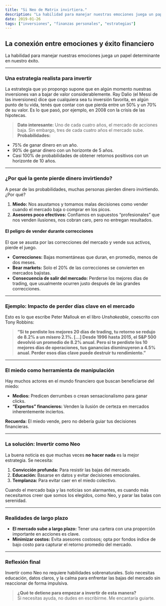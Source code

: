 ```yaml
---
title: "Si Neo de Matrix invirtiera."
description: "La habilidad para manejar nuestras emociones juega un papel determinante en nuestro éxito. Aprende cómo invertir como Neo."
date: 2019-01-26
tags: ["inversiones", "finanzas personales", "estrategias"]
---
```


## La conexión entre emociones y éxito financiero

La habilidad para manejar nuestras emociones juega un papel determinante en nuestro éxito.

---

### Una estrategia realista para invertir

La estrategia que yo propongo supone que en algún momento nuestras inversiones van a bajar de valor considerablemente. Ray Dalio (el Messi de las inversiones) dice que cualquiera sea tu inversión favorita, en algún punto de tu vida, tenés que contar con que pierda entre un 50% y un 70% de su valor. Es lo que pasó, por ejemplo, en 2008 con la crisis de las hipotecas.

> **Dato interesante:** Uno de cada cuatro años, el mercado de acciones baja. Sin embargo, tres de cada cuatro años el mercado sube.  
**Probabilidades:**  
- 75% de ganar dinero en un año.  
- 90% de ganar dinero con un horizonte de 5 años.  
- Casi 100% de probabilidades de obtener retornos positivos con un horizonte de 10 años.

---

### ¿Por qué la gente pierde dinero invirtiendo?

A pesar de las probabilidades, muchas personas pierden dinero invirtiendo. ¿Por qué?

1. **Miedo:** Nos asustamos y tomamos malas decisiones como vender cuando el mercado baja o comprar en los picos.  
2. **Asesores poco efectivos:** Confiamos en supuestos “profesionales” que nos venden ilusiones, nos cobran caro, pero no entregan resultados.

#### El peligro de vender durante correcciones
El que se asusta por las correcciones del mercado y vende sus activos, pierde el juego.

- **Correcciones:** Bajas momentáneas que duran, en promedio, menos de dos meses.  
- **Bear markets:** Solo el 20% de las correcciones se convierten en mercados bajistas.  
- **Consecuencia de salir del mercado:** Perderse los mejores días de trading, que usualmente ocurren justo después de las grandes correcciones.

---

### Ejemplo: Impacto de perder días clave en el mercado

Esto es lo que escribe Peter Mallouk en el libro *Unshakeable*, coescrito con Tony Robbins:

> **“Si te perdiste los mejores 20 días de trading, tu retorno se redujo de 8.2% a un mísero 2.1%. [...] Desde 1996 hasta 2015, el S&P 500 devolvió un promedio de 8.2% anual. Pero si te perdiste los 10 mejores días de operaciones, tus ganancias disminuyeron a 4.5% anual. Perder esos días clave puede destruir tu rendimiento.”**

---

### El miedo como herramienta de manipulación

Hay muchos actores en el mundo financiero que buscan beneficiarse del miedo:

- **Medios:** Predicen derrumbes o crean sensacionalismo para ganar clicks.  
- **“Expertos” financieros:** Venden la ilusión de certeza en mercados inherentemente inciertos.  

**Recuerda:** El miedo vende, pero no debería guiar tus decisiones financieras.

---

### La solución: Invertir como Neo

La buena noticia es que muchas veces **no hacer nada** es la mejor estrategia. Se necesita:

1. **Convicción profunda:** Para resistir las bajas del mercado.  
2. **Educación:** Basarse en datos y evitar decisiones emocionales.  
3. **Templanza:** Para evitar caer en el miedo colectivo.

Cuando el mercado baja y las noticias son alarmantes, es cuando más necesitamos creer que somos los elegidos, como Neo, y parar las balas con serenidad.

---

### Realidades de largo plazo

- **El mercado sube a largo plazo:** Tener una cartera con una proporción importante en acciones es clave.  
- **Minimizar costos:** Evita asesores costosos; opta por fondos índice de bajo costo para capturar el retorno promedio del mercado.

---

### Reflexión final

Invertir como Neo no requiere habilidades sobrenaturales. Solo necesitas educación, datos claros, y la calma para enfrentar las bajas del mercado sin reaccionar de forma impulsiva.

> **¿Qué te detiene para empezar a invertir de esta manera?**  
> Si necesitas ayuda, no dudes en escribirme. Me encantaría guiarte.
